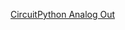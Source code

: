 [CircuitPython Analog Out](https://learn.adafruit.com/adafruit-circuit-playground-express/circuitpython-analog-out-2)
